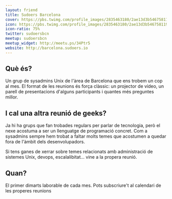 ```yaml
---
layout: friend
title: Sudoers Barcelona
cover: https://pbs.twimg.com/profile_images/2835463180/2ae13d3b54675811950fa76b16482201.png
icon: https://pbs.twimg.com/profile_images/2835463180/2ae13d3b54675811950fa76b16482201.png
icon-ratio: 75%
twitter: sudoersbcn
meetup: sudoersbcn
meetup_widget: http://meetu.ps/34Ptr5
website: http://barcelona.sudoers.io
---
```


Què és?
-------

Un grup de sysadmins Unix de l'àrea de Barcelona que ens trobem un cop al mes. El format de les reunions és força clàssic: un projector de vídeo, un parell de presentacions d'alguns participants i quantes més preguntes millor.

I cal una altra reunió de geeks?
--------------------------------

Ja hi ha grups que fan trobades regulars per parlar de tecnologia, però el nexe acostuma a ser un llenguatge de programació concret. Com a sysadmins sempre hem trobat a faltar molts temes que acostumen a quedar fora de l'àmbit dels desenvolupadors.

Si tens ganes de xerrar sobre temes relacionats amb administració de sistemes Unix, devops, escalalibitat... vine a la propera reunió.

Quan?
-----

El primer dimarts laborable de cada mes. Pots subscriure't al calendari de les properes reunions
